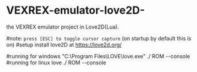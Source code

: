 # VEXREX-emulator-love2D-
the VEXREX emulator project in Love2D(Lua).

#note:
`press [ESC] to toggle cursor capture` (on startup by default this is on)
#setup
install love2D at https://love2d.org/

#running for windows
"C:\Program Files\LOVE\love.exe" ./ ROM --console
#running for linux
love ./ ROM --console
